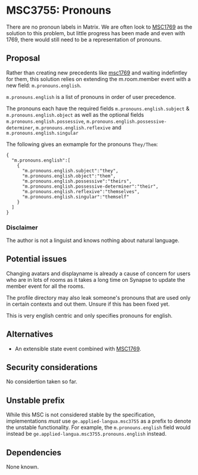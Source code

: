 # MSC3755: Pronouns

There are no pronoun labels in Matrix.
We are often look to
[MSC1769](https://github.com/matrix-org/matrix-spec-proposals/blob/matthew/msc1769/proposals/1769-extensible-profiles-as-rooms.md)
as the solution to this problem, but little progress has been made
and even with 1769, there would still need to be a representation of
pronouns.

## Proposal

Rather than creating new precedents like [msc1769](https://github.com/matrix-org/matrix-spec-proposals/blob/matthew/msc1769/proposals/1769-extensible-profiles-as-rooms.md)
and waiting indefintley for them, this solution relies
on extending the m.room.member event with a new field: `m.pronouns.english`.

`m.pronouns.english` is a list of pronouns in order of user precedence.

The pronouns each have the required fields `m.pronouns.english.subject`
& `m.pronouns.english.object`
as well as the optional fields `m.pronouns.english.possessive`,
`m.pronouns.english.possessive-determiner`,
`m.pronouns.english.reflexive` and `m.pronouns.english.singular`

The following gives an exmample for the pronouns `They/Them`:

```
{
  "m.pronouns.english":[
    {
      "m.pronouns.english.subject":"they",
      "m.pronouns.english.object":"them",
      "m.pronouns.english.possessive":"theirs",
      "m.pronouns.english.possessive-determiner":"their",
      "m.pronouns.english.reflexive":"themselves",
      "m.pronouns.english.singular":"themself"
    }
  ]
}
```

### Disclaimer

The author is not a linguist and knows nothing about natural language.

## Potential issues

Changing avatars and displayname is already a cause of concern for
users who are in lots of rooms as it takes a long time on Synapse to
update the member event for all the rooms.

The profile directory may also leak someone's pronouns that are used
only in certain contexts and out them. Unsure if this has been fixed yet.

This is very english centric and only specifies pronouns for english.

## Alternatives

* An extensible state event combined with [MSC1769](https://github.com/matrix-org/matrix-spec-proposals/blob/matthew/msc1769/proposals/1769-extensible-profiles-as-rooms.md).


## Security considerations

No considertion taken so far.

## Unstable prefix

While this MSC is not considered stable by the specification, implementations *must* use
`ge.applied-langua.msc3755` as a prefix to denote the unstable functionality. For example,
the `m.pronouns.english` field would instead be `ge.applied-langua.msc3755.pronouns.english` instead.

## Dependencies

None known.
